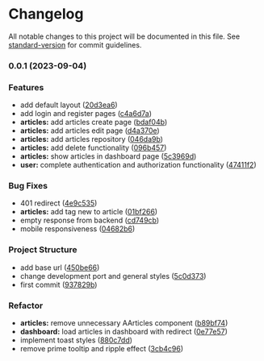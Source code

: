 # Changelog

All notable changes to this project will be documented in this file. See [standard-version](https://github.com/conventional-changelog/standard-version) for commit guidelines.

### 0.0.1 (2023-09-04)

### Features

- add default layout ([20d3ea6](https://github.com/mahdi-toosi/arvan-test-task/commit/20d3ea6a86e563663f5d33737f094cd9124fd70f))
- add login and register pages ([c4a6d7a](https://github.com/mahdi-toosi/arvan-test-task/commit/c4a6d7a7b08ef14e2eb32a2748cddbbbf8b092c4))
- **articles:** add articles create page ([bdaf04b](https://github.com/mahdi-toosi/arvan-test-task/commit/bdaf04b2504cf22349b40af38c3e2f86d2706dc7))
- **articles:** add articles edit page ([d4a370e](https://github.com/mahdi-toosi/arvan-test-task/commit/d4a370ef68117ab93cc2c6568d1c9179d9b067c6))
- **articles:** add articles repository ([046da9b](https://github.com/mahdi-toosi/arvan-test-task/commit/046da9b389d51b4744dd995eda966c38bb10f632))
- **articles:** add delete functionality ([096b457](https://github.com/mahdi-toosi/arvan-test-task/commit/096b4574e2ffdad867db235b5b3d7b0f248d88ab))
- **articles:** show articles in dashboard page ([5c3969d](https://github.com/mahdi-toosi/arvan-test-task/commit/5c3969d168548d5f60dc03422f646c3a6e871f78))
- **user:** complete authentication and authorization functionality ([47411f2](https://github.com/mahdi-toosi/arvan-test-task/commit/47411f2692be4b9271a333f65b29b8735ab8e77d))

### Bug Fixes

- 401 redirect ([4e9c535](https://github.com/mahdi-toosi/arvan-test-task/commit/4e9c53533ef0fb493e08afaac7c43f7cd569eee5))
- **articles:** add tag new to article ([01bf266](https://github.com/mahdi-toosi/arvan-test-task/commit/01bf2668f4226f42604489435d4dbabe3fd84f9d))
- empty response from backend ([cd749cb](https://github.com/mahdi-toosi/arvan-test-task/commit/cd749cb5a500877d4d21f8b615f4f0a68f62e1e2))
- mobile responsiveness ([04682b6](https://github.com/mahdi-toosi/arvan-test-task/commit/04682b61fdd2f9e31ebd1d2268338a620c6b6730))

### Project Structure

- add base url ([450be66](https://github.com/mahdi-toosi/arvan-test-task/commit/450be6643c309084eb3aa952f506cd7967f853c7))
- change development port and general styles ([5c0d373](https://github.com/mahdi-toosi/arvan-test-task/commit/5c0d373b0ff36e7b79a321e9bbd6da6ce236db7a))
- first commit ([937829b](https://github.com/mahdi-toosi/arvan-test-task/commit/937829be8a9111893c89f360ad9b400f778c877c))

### Refactor

- **articles:** remove unnecessary AArticles component ([b89bf74](https://github.com/mahdi-toosi/arvan-test-task/commit/b89bf74b4b2e1388ed0f140bf6b90cc24270a676))
- **dashboard:** load articles in dashboard with redirect ([0e77e57](https://github.com/mahdi-toosi/arvan-test-task/commit/0e77e5703ea21fbdcf92cdfb6316058ef1d86221))
- implement toast styles ([880c7dd](https://github.com/mahdi-toosi/arvan-test-task/commit/880c7ddde692bbb908f7553744105b738859f35e))
- remove prime tooltip and ripple effect ([3cb4c96](https://github.com/mahdi-toosi/arvan-test-task/commit/3cb4c969fa7ee170171226ebedbbed299aabb96e))
